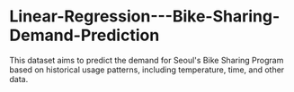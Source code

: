 # Linear-Regression---Bike-Sharing-Demand-Prediction
This dataset aims to predict the demand for Seoul's Bike Sharing Program based on historical usage patterns, including temperature, time, and other data.
